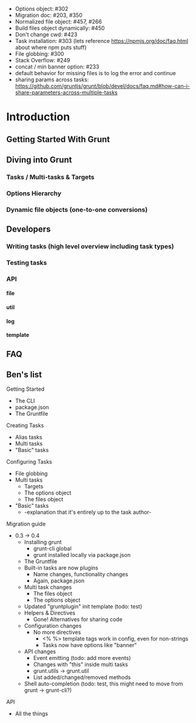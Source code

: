 * Options object: #302
* Migration doc: #203, #350
* Normalized file object: #457, #266
* Build files object dynamically: #450
* Don't change cwd: #423
* Task installation: #303 (lets reference https://npmjs.org/doc/faq.html about where npm puts stuff)
* File globbing: #300
* Stack Overflow: #249
* concat / min banner option: #233
* default behavior for missing files is to log the error and continue
* sharing params across tasks: https://github.com/gruntjs/grunt/blob/devel/docs/faq.md#how-can-i-share-parameters-across-multiple-tasks


# Introduction

## Getting Started With Grunt

## Diving into Grunt

### Tasks / Multi-tasks & Targets
### Options Hierarchy
### Dynamic file objects (one-to-one conversions)

## Developers
### Writing tasks (high level overview including task types)
### Testing tasks
### API
#### file
#### util
#### log
#### template

## FAQ



## Ben's list

Getting Started
* The CLI
* package.json
* The Gruntfile

Creating Tasks
* Alias tasks
* Multi tasks
* "Basic" tasks

Configuring Tasks
* File globbing
* Multi tasks
  * Targets
  * The options object
  * The files object
* "Basic" tasks
  * -explanation that it's entirely up to the task author-

Migration guide
* 0.3 -> 0.4
  * Installing grunt
    * grunt-cli global
    * grunt installed locally via package.json
  * The Gruntfile
  * Built-in tasks are now plugins
    * Name changes, functionality changes
    * Again, package.json
  * Multi task changes
    * The files object
    * The options object
  * Updated "gruntplugin" init template (todo: test)
  * Helpers & Directives
    * Gone! Alternatives for sharing code
  * Configuration changes
    * No more directives
      * <% %> template tags work in config, even for non-strings
      * Tasks now have options like "banner"
  * API changes
    * Event emitting (todo: add more events)
    * Changes with "this" inside multi tasks
    * grunt.utils -> grunt.util
    * List added/changed/removed methods
  * Shell auto-completion (todo: test, this might need to move from grunt -> grunt-cli?)

API
* All the things


